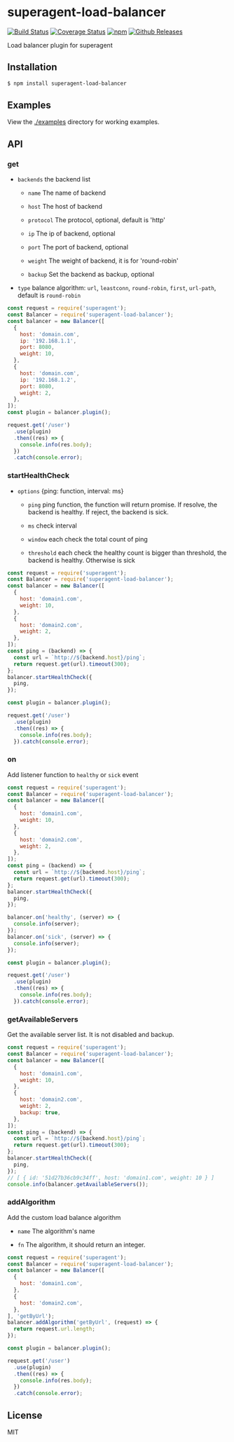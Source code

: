# superagent-load-balancer

[![Build Status](https://travis-ci.org/vicanso/superagent-load-balancer.svg?branch=master)](https://travis-ci.org/vicanso/superagent-load-balancer)
[![Coverage Status](https://img.shields.io/coveralls/vicanso/influxdb-nodejs/master.svg?style=flat)](https://coveralls.io/r/vicanso/superagent-load-balancer?branch=master)
[![npm](http://img.shields.io/npm/v/superagent-load-balancer.svg?style=flat-square)](https://www.npmjs.org/package/superagent-load-balancer)
[![Github Releases](https://img.shields.io/npm/dm/superagent-load-balancer.svg?style=flat-square)](https://github.com/vicanso/superagent-load-balancer)

Load balancer plugin for superagent

## Installation

```bash
$ npm install superagent-load-balancer
```

## Examples

View the [./examples](examples) directory for working examples.


## API

### get

- `backends` the backend list

  - `name` The name of backend

  - `host` The host of backend

  - `protocol` The protocol, optional, default is 'http'

  - `ip`  The ip of backend, optional

  - `port` The port of backend, optional

  - `weight` The weight of backend, it is for 'round-robin'

  - `backup` Set the backend as backup, optional

- `type` balance algorithm: `url`, `leastconn`, `round-robin`, `first`, `url-path`, default is `round-robin`


```js
const request = require('superagent');
const Balancer = require('superagent-load-balancer');
const balancer = new Balancer([
  {
    host: 'domain.com',
    ip: '192.168.1.1',
    port: 8080,
    weight: 10,
  },
  {
    host: 'domain.com',
    ip: '192.168.1.2',
    port: 8080,
    weight: 2,
  },
]);
const plugin = balancer.plugin();

request.get('/user')
  .use(plugin)
  .then((res) => {
    console.info(res.body);
  })
  .catch(console.error);
```

### startHealthCheck

- `options` {ping: function, interval: ms}

  - `ping` ping function, the function will return promise. If resolve, the backend is healthy. If reject, the backend is sick.

  - `ms`  check interval

  - `window` each check the total count of ping

  - `threshold` each check the healthy count is bigger than threshold, the backend is healthy. Otherwise is sick

```js
const request = require('superagent');
const Balancer = require('superagent-load-balancer');
const balancer = new Balancer([
  {
    host: 'domain1.com',
    weight: 10,
  },
  {
    host: 'domain2.com',
    weight: 2,
  },
]);
const ping = (backend) => {
  const url = `http://${backend.host}/ping`;
  return request.get(url).timeout(300);
};
balancer.startHealthCheck({
  ping,
});

const plugin = balancer.plugin();

request.get('/user')
  .use(plugin)
  .then((res) => {
    console.info(res.body);
  }).catch(console.error);
```

### on

Add listener function to `healthy` or `sick` event

```js
const request = require('superagent');
const Balancer = require('superagent-load-balancer');
const balancer = new Balancer([
  {
    host: 'domain1.com',
    weight: 10,
  },
  {
    host: 'domain2.com',
    weight: 2,
  },
]);
const ping = (backend) => {
  const url = `http://${backend.host}/ping`;
  return request.get(url).timeout(300);
};
balancer.startHealthCheck({
  ping,
});

balancer.on('healthy', (server) => {
  console.info(server);
});
balancer.on('sick', (server) => {
  console.info(server);
});

const plugin = balancer.plugin();

request.get('/user')
  .use(plugin)
  .then((res) => {
    console.info(res.body);
  }).catch(console.error);
```


### getAvailableServers

Get the available server list. It is not disabled and backup.

```js
const request = require('superagent');
const Balancer = require('superagent-load-balancer');
const balancer = new Balancer([
  {
    host: 'domain1.com',
    weight: 10,
  },
  {
    host: 'domain2.com',
    weight: 2,
    backup: true,
  },
]);
const ping = (backend) => {
  const url = `http://${backend.host}/ping`;
  return request.get(url).timeout(300);
};
balancer.startHealthCheck({
  ping,
});
// [ { id: '51d27b36cb9c34ff', host: 'domain1.com', weight: 10 } ]
console.info(balancer.getAvailableServers());
```

### addAlgorithm

Add the custom load balance algorithm

- `name` The algorithm's name

- `fn` The algorithm, it should return an integer.

```js
const request = require('superagent');
const Balancer = require('superagent-load-balancer');
const balancer = new Balancer([
  {
    host: 'domain1.com',
  },
  {
    host: 'domain2.com',
  },
], 'getByUrl');
balancer.addAlgorithm('getByUrl', (request) => {
  return request.url.length;
});

const plugin = balancer.plugin();

request.get('/user')
  .use(plugin)
  .then((res) => {
    console.info(res.body);
  })
  .catch(console.error);
```

## License

MIT
